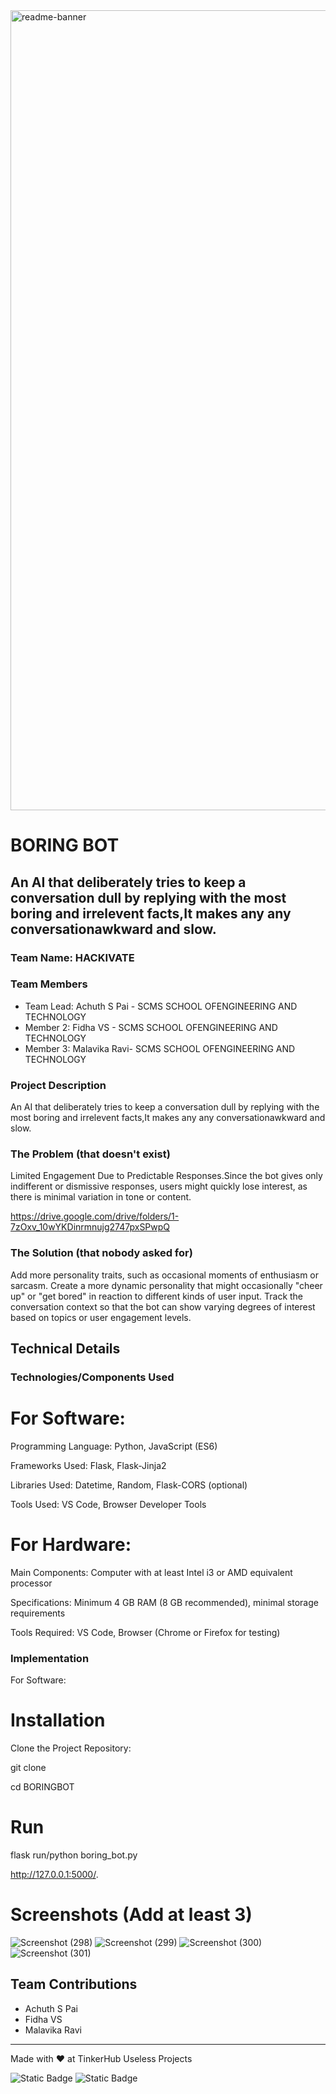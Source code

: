 <img width="1280" alt="readme-banner" src="https://github.com/user-attachments/assets/35332e92-44cb-425b-9dff-27bcf1023c6c">

# BORING BOT 


## An AI that deliberately tries to keep a conversation dull by replying with the most boring and irrelevent facts,It makes any any conversationawkward and slow.
### Team Name: HACKIVATE


### Team Members
- Team Lead: Achuth S Pai - SCMS SCHOOL OFENGINEERING AND TECHNOLOGY
- Member 2: Fidha VS - SCMS SCHOOL OFENGINEERING AND TECHNOLOGY
- Member 3: Malavika Ravi- SCMS SCHOOL OFENGINEERING AND TECHNOLOGY

### Project Description
An AI that deliberately tries to keep a conversation dull by replying with the most boring and irrelevent facts,It makes any any conversationawkward and slow.
### The Problem (that doesn't exist)
Limited Engagement Due to Predictable Responses.Since the bot gives only indifferent or dismissive responses, users might quickly lose interest, as there is minimal variation in tone or content.


https://drive.google.com/drive/folders/1-7zOxv_10wYKDinrmnujg2747pxSPwpQ

### The Solution (that nobody asked for)
Add more personality traits, such as occasional moments of enthusiasm or sarcasm.
Create a more dynamic personality that might occasionally "cheer up" or "get bored" in reaction to different kinds of user input.
Track the conversation context so that the bot can show varying degrees of interest based on topics or user engagement levels.

## Technical Details
### Technologies/Components Used
# For Software:

Programming Language: Python, JavaScript (ES6)

Frameworks Used: Flask, Flask-Jinja2

Libraries Used: Datetime, Random, Flask-CORS (optional)

Tools Used: VS Code, Browser Developer Tools

# For Hardware:

Main Components: Computer with at least Intel i3 or AMD equivalent processor

Specifications: Minimum 4 GB RAM (8 GB recommended), minimal storage requirements

Tools Required: VS Code, Browser (Chrome or Firefox for testing)

### Implementation
For Software:
# Installation
Clone the Project Repository:

git clone 

cd BORINGBOT

# Run
flask run/python boring_bot.py

http://127.0.0.1:5000/.



# Screenshots (Add at least 3)
![Screenshot (298)](https://github.com/user-attachments/assets/e279aaf8-79d3-42a0-932d-142ac6aa7b9c)
![Screenshot (299)](https://github.com/user-attachments/assets/5ced8bec-8ec7-4ecc-8350-99ff6e9442d0)
![Screenshot (300)](https://github.com/user-attachments/assets/ac687a5b-0e43-4ed3-9d48-b187f5c9a9e2)
![Screenshot (301)](https://github.com/user-attachments/assets/c993e913-afe7-4cbd-8c58-e06b57e551fc)


## Team Contributions
- Achuth S Pai
- Fidha VS
- Malavika Ravi
---
Made with ❤️ at TinkerHub Useless Projects 

![Static Badge](https://img.shields.io/badge/TinkerHub-24?color=%23000000&link=https%3A%2F%2Fwww.tinkerhub.org%2F)
![Static Badge](https://img.shields.io/badge/UselessProject--24-24?link=https%3A%2F%2Fwww.tinkerhub.org%2Fevents%2FQ2Q1TQKX6Q%2FUseless%2520Projects)



